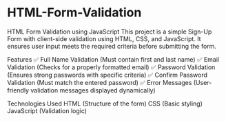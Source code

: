 # HTML-Form-Validation
HTML Form Validation using JavaScript
This project is a simple Sign-Up Form with client-side validation using HTML, CSS, and JavaScript. It ensures user input meets the required criteria before submitting the form.

Features
✅ Full Name Validation (Must contain first and last name)
✅ Email Validation (Checks for a properly formatted email)
✅ Password Validation (Ensures strong passwords with specific criteria)
✅ Confirm Password Validation (Must match the entered password)
✅ Error Messages (User-friendly validation messages displayed dynamically)

Technologies Used
HTML (Structure of the form)
CSS (Basic styling)
JavaScript (Validation logic)
